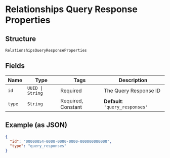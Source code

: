 
# Relationships Query Response Properties

## Structure

`RelationshipsQueryResponseProperties`

## Fields

| Name | Type | Tags | Description |
|  --- | --- | --- | --- |
| `id` | `UUID \| String` | Required | The Query Response ID |
| `type` | `String` | Required, Constant | **Default**: `'query_responses'` |

## Example (as JSON)

```json
{
  "id": "00000054-0000-0000-0000-000000000000",
  "type": "query_responses"
}
```

